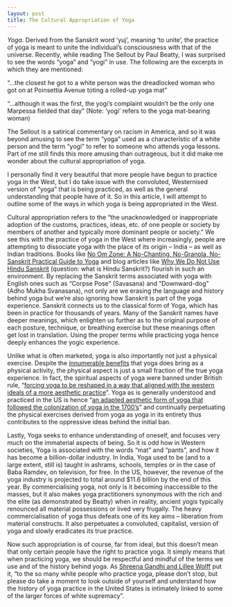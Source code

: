 ```yaml
---
layout: post
title: The Cultural Appropriation of Yoga 
---
```


*Yoga*. Derived from the Sanskrit word ‘yuj’, meaning ‘to unite’, the practice of yoga is meant to unite the individual’s consciousness with that of the universe. Recently, while reading The Sellout by Paul Beatty, I was surprised to see the words “yoga” and “yogi” in use. The following are the excerpts in which they are mentioned:

  

“...the closest he got to a white person was the dreadlocked woman who got on at Poinsettia Avenue toting a rolled-up yoga mat”

  

“...although it was the first, the yogi’s complaint wouldn’t be the only one Marpessa fielded that day” (Note: ‘yogi’ refers to the yoga mat-bearing woman)

  

The Sellout is a satirical commentary on racism in America, and so it was beyond amusing to see the term “yoga” used as a characteristic of a white person and the term “yogi” to refer to someone who attends yoga lessons. Part of me still finds this more amusing than outrageous, but it did make me wonder about the cultural appropriation of yoga.

  

I personally find it very beautiful that more people have begun to practice yoga in the West, but I do take issue with the convoluted, Westernised version of “yoga” that is being practiced, as well as the general understanding that people have of it. So in this article, I will attempt to outline some of the ways in which yoga is being appropriated in the West.

  

Cultural appropriation refers to the “the unacknowledged or inappropriate adoption of the customs, practices, ideas, etc. of one people or society by members of another and typically more dominant people or society.” We see this with the practice of yoga in the West where increasingly, people are attempting to dissociate yoga with the place of its origin – India – as well as Indian traditions. Books like [No Om Zone: A No-Chanting, No-Granola, No-Sanskrit Practical Guide to Yoga](https://www.amazon.com/Zone-No-Chanting-No-Granola-No-Sanskrit-Practical/dp/1605296740) and blog articles like [Why We Do Not Use Hindu Sanskrit](https://bodybyyoga.training/yoga-for-beginners/sanskrit/) (question: what is Hindu Sanskrit?) flourish in such an environment. By replacing the Sanskrit terms associated with yoga with English ones such as “Corpse Pose” (Savasana) and “Downward-dog” (Adho Mukha Svanasana), not only are we erasing the language and history behind yoga but we’re also ignoring how Sanskrit is part of the yoga experience. Sanskrit connects us to the classical form of Yoga, which has been in practice for thousands of years. Many of the Sanskrit names have deeper meanings, which enlighten us further as to the original purpose of each posture, technique, or breathing exercise but these meanings often get lost in translation. Using the proper terms while practicing yoga hence deeply enhances the yogic experience. 

  

Unlike what is often marketed, yoga is also importantly not just a physical exercise. Despite the [innumerable benefits](https://osteopathic.org/what-is-osteopathic-medicine/benefits-of-yoga/) that yoga does bring as a physical activity, the physical aspect is just a small fraction of the true yoga experience. In fact, the spiritual aspects of yoga were banned under British rule, “[forcing yoga to be reshaped in a way that aligned with the western ideals of a more aesthetic practice](https://dr.library.brocku.ca/bitstream/handle/10464/14832/Brock_Rose_Hannah_2020.pdf?sequence=1&isAllowed=y)”. Yoga as is generally understood and practiced in the US is hence “[an adapted aesthetic form of yoga that followed the colonization of yoga in the 1700’s](https://dr.library.brocku.ca/bitstream/handle/10464/14832/Brock_Rose_Hannah_2020.pdf?sequence=1&isAllowed=y)” and continually perpetuating the physical exercises derived from yoga as yoga in its entirety thus contributes to the oppressive ideas behind the initial ban.

  

Lastly, Yoga seeks to enhance understanding of oneself, and focuses very much on the immaterial aspects of being. So it is odd how in Western societies, Yoga is associated with the words “mat” and “pants”, and how it has become a billion-dollar industry. In India, Yoga used to be (and to a large extent, still is) taught in ashrams, schools, temples or in the case of Baba Ramdev, on television, for free. In the US, however, the revenue of the yoga industry is projected to total around $11.6 billion by the end of this year. By commercialising yoga, not only is it becoming inaccessible to the masses, but it also makes yoga practitioners synonymous with the rich and the elite (as demonstrated by Beatty) when in reality, ancient yogis typically renounced all material possessions or lived very frugally. The heavy commercialisation of yoga thus defeats one of its key aims – liberation from material constructs. It also perpetuates a convoluted, capitalist, version of yoga and slowly eradicates its true practice.

  

Now such appropriation is of course, far from ideal, but this doesn’t mean that only certain people have the right to practice yoga. It simply means that when practicing yoga, we should be respectful and mindful of the terms we use and of the history behind yoga. As [Shreena Gandhi and Lillee Wolff](https://www.kzoo.edu/praxis/yoga/#:~:text=This%20modern%20day%20trend%20of,and%20liberation%20of%20Indian%20people.) put it, “to the so many white people who practice yoga, please don’t stop, but please do take a moment to look outside of yourself and understand how the history of yoga practice in the United States is intimately linked to some of the larger forces of white supremacy”.
